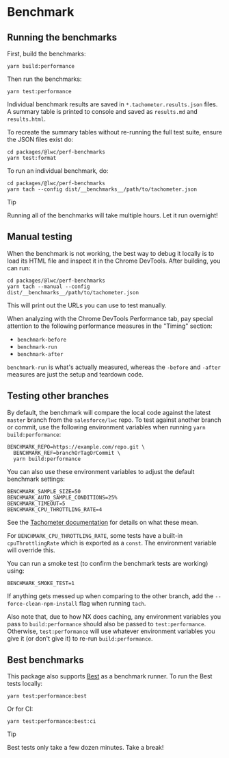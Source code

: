 # Benchmark

## Running the benchmarks

First, build the benchmarks:

```shell
yarn build:performance
```

Then run the benchmarks:

```shell
yarn test:performance
```

Individual benchmark results are saved in `*.tachometer.results.json` files. A summary table is printed to console and saved as `results.md` and `results.html`.

To recreate the summary tables without re-running the full test suite, ensure the JSON files exist do:

```shell
cd packages/@lwc/perf-benchmarks
yarn test:format
```

To run an individual benchmark, do:

```shell
cd packages/@lwc/perf-benchmarks
yarn tach --config dist/__benchmarks__/path/to/tachometer.json
```

> [!TIP]
> Running all of the benchmarks will take multiple hours. Let it run overnight!

## Manual testing

When the benchmark is not working, the best way to debug it locally is to load its HTML file and inspect it in the Chrome DevTools. After building, you can run:

```shell
cd packages/@lwc/perf-benchmarks
yarn tach --manual --config dist/__benchmarks__/path/to/tachometer.json
```

This will print out the URLs you can use to test manually.

When analyzing with the Chrome DevTools Performance tab, pay special attention to the following performance measures in the "Timing" section:

- `benchmark-before`
- `benchmark-run`
- `benchmark-after`

`benchmark-run` is what's actually measured, whereas the `-before` and `-after` measures are just the setup and teardown code.

## Testing other branches

By default, the benchmark will compare the local code against the latest `master` branch from the `salesforce/lwc` repo. To test against another branch or commit, use the following environment variables when running `yarn build:performance`:

```shell
BENCHMARK_REPO=https://example.com/repo.git \
  BENCHMARK_REF=branchOrTagOrCommit \
  yarn build:performance
```

You can also use these environment variables to adjust the default benchmark settings:

```shell
BENCHMARK_SAMPLE_SIZE=50
BENCHMARK_AUTO_SAMPLE_CONDITIONS=25%
BENCHMARK_TIMEOUT=5
BENCHMARK_CPU_THROTTLING_RATE=4
```

See the [Tachometer documentation](https://github.com/Polymer/tachometer) for details on what these mean.

For `BENCHMARK_CPU_THROTTLING_RATE`, some tests have a built-in `cpuThrottlingRate` which is exported as a `const`. The environment variable will override this.

You can run a smoke test (to confirm the benchmark tests are working) using:

```shell
BENCHMARK_SMOKE_TEST=1
```

If anything gets messed up when comparing to the other branch, add the `--force-clean-npm-install` flag when running `tach`.

Also note that, due to how NX does caching, any environment variables you pass to `build:performance` should also
be passed to `test:performance`. Otherwise, `test:performance` will use whatever environment variables you give it
(or don't give it) to re-run `build:performance`.

## Best benchmarks

This package also supports [Best](https://bestjs.dev) as a benchmark runner. To run the Best tests locally:

    yarn test:performance:best

Or for CI:

    yarn test:performance:best:ci

> [!TIP]
> Best tests only take a few dozen minutes. Take a break!
